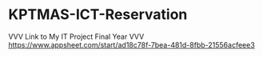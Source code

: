 # KPTMAS-ICT-Reservation
VVV Link to My IT Project Final Year VVV
https://www.appsheet.com/start/ad18c78f-7bea-481d-8fbb-21556acfeee3
